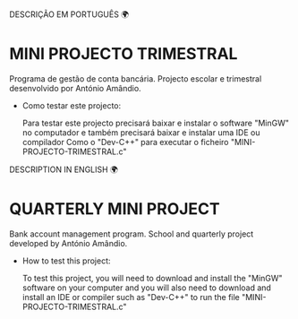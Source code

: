 DESCRIÇÃO EM PORTUGUÊS 🌍

# MINI PROJECTO TRIMESTRAL
 Programa de gestão de conta bancária. Projecto escolar e trimestral desenvolvido por António Amândio.

- Como testar este projecto:
  
  Para testar este projecto precisará baixar e instalar o software "MinGW" no computador e também precisará baixar e instalar uma
  IDE ou compilador Como o "Dev-C++" para executar o ficheiro "MINI-PROJECTO-TRIMESTRAL.c"

DESCRIPTION IN ENGLISH 🌍

# QUARTERLY MINI PROJECT
 Bank account management program. School and quarterly project developed by António Amândio.

- How to test this project:
  
  To test this project, you will need to download and install the "MinGW" software on your computer and you will also need to download and install an IDE or compiler such as "Dev-C++" to     run the file "MINI-PROJECTO-TRIMESTRAL.c"
